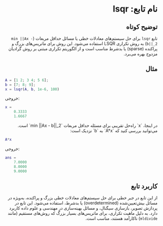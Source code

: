 
<div dir="rtl">

# نام تابع: lsqr

## توضیح کوتاه
تابع `lsqr` برای حل سیستم‌های معادلات خطی یا مسائل حداقل مربعات (`min ||Ax - b||_2`) به روش تکراری LSQR استفاده می‌شود. این روش برای ماتریس‌های بزرگ و پراکنده (sparse) یا بدشرط مناسب است و از الگوریتم تکراری مبتنی بر روش گرادیان مزدوج بهره می‌برد.

## مثال
<div dir="ltr">

```matlab
A = [1 2; 3 4; 5 6];
b = [7; 8; 9];
x = lsqr(A, b, 1e-6, 100)
```

خروجی:
```matlab
x =
    0.3333
    1.6667
```

</div>
در اینجا، `x` راه‌حل تقریبی برای مسئله حداقل مربعات `min ||Ax - b||_2` است. می‌توانید بررسی کنید که `A*x` به `b` نزدیک است:
<div dir="ltr">

```matlab
A*x
```

خروجی:
```matlab
ans =
    7.0000
    8.0000
    9.0000
```

</div>

## کاربرد تابع
از این تابع در جبر خطی برای حل سیستم‌های معادلات خطی بزرگ و پراکنده، به‌ویژه در مسائل بیش‌تعیین‌شده (overdetermined) یا بدشرط، استفاده می‌شود. این تابع در پردازش تصویر، بازسازی سیگنال، و مسائل بهینه‌سازی در مهندسی و علوم داده کاربرد دارد. به دلیل ماهیت تکراری، برای ماتریس‌های بسیار بزرگ که روش‌های مستقیم (مانند `mldivide`) ناکارآمد هستند، مناسب است.

</div>
